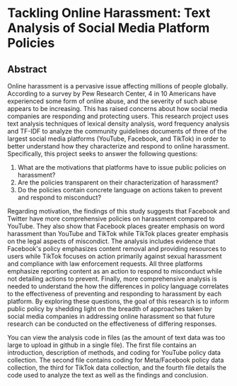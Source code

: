 # Tackling Online Harassment: Text Analysis of Social Media Platform Policies

## Abstract
Online harassment is a pervasive issue affecting millions of people globally. According to a survey by Pew Research Center, 4 in 10 Americans have experienced some form of online abuse, and the severity of such abuse appears to be increasing. This has raised concerns about how social media companies are responding and protecting users. This research project uses text analysis techniques of lexical density analysis, word frequency analysis and TF-IDF to analyze the community guidelines documents of three of the largest social media platforms (YouTube, Facebook, and TikTok) in order to better understand how they characterize and respond to online harassment. Specifically, this project seeks to answer the following questions:

1. What are the motivations that platforms have to issue public policies on harassment? 
2. Are the policies transparent on their characterization of harassment?
3. Do the policies contain concrete language on actions taken to prevent and respond to misconduct?

Regarding motivation, the findings of this study suggests that Facebook and Twitter have more comprehensive policies on harassment compared to YouTube. They also show that Facebook places greater emphasis on word harassment than YouTube and TikTok while TikTok places greater emphasis on the legal aspects of miscondict. The analysis includes evidence that Facebook's policy emphasizes content removal and providing resources to users while TikTok focuses on action primarily against sexual harassment and compliance with law enforcement requests. All three platforms emphasize reporting content as an action to respond to misconduct while not detailing actions to prevent. Finally, more comprehensive analysis is needed to understand the how the differences in policy language correlates to the effectiveness of preventing and responding to harassment by each platform. By exploring these questions, the goal of this research is to inform public policy by shedding light on the breadth of approaches taken by social media companies in addressing online harassment so that future research can be conducted on the effectiveness of differing responses. 

You can view the analysis code in files (as the amount of text data was too large to upload in github in a single file). The first file contains an introduction, description of methods, and coding for YouTube policy data collection. The second file contains coding for Meta/Facebook policy data collection, the third for TikTok data collection, and the fourth file details the code used to analyze the text as well as the findings and conclusion. 
